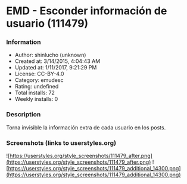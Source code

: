 # EMD - Esconder información de usuario (111479)

### Information
- Author: shinlucho (unknown)
- Created at: 3/14/2015, 4:04:43 AM
- Updated at: 1/11/2017, 9:21:29 PM
- License: CC-BY-4.0
- Category: emudesc
- Rating: undefined
- Total installs: 72
- Weekly installs: 0


### Description
Torna invisible la información extra de cada usuario en los posts.


### Screenshots (links to userstyles.org)
![https://userstyles.org/style_screenshots/111479_after.png](https://userstyles.org/style_screenshots/111479_after.png)
![https://userstyles.org/style_screenshots/111479_additional_14300.png](https://userstyles.org/style_screenshots/111479_additional_14300.png)

